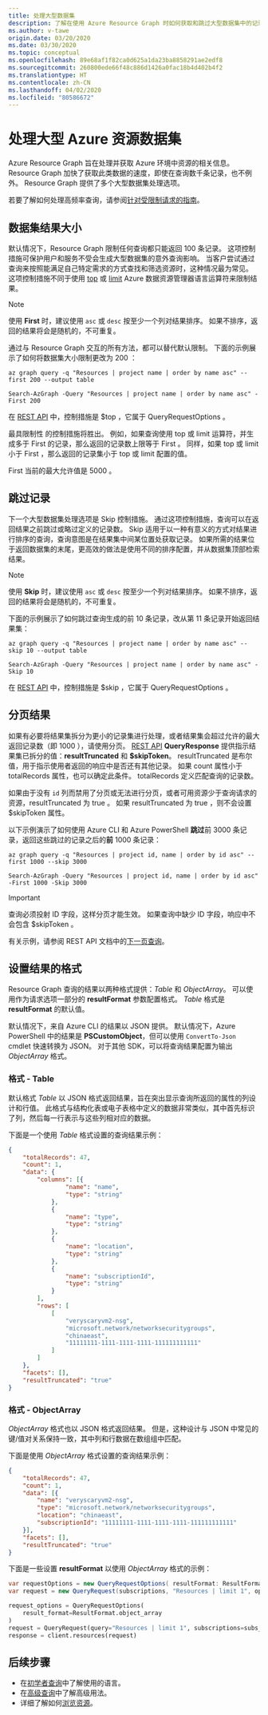```yaml
---
title: 处理大型数据集
description: 了解在使用 Azure Resource Graph 时如何获取和跳过大型数据集中的记录、设置其格式以及对其进行分页。
ms.author: v-tawe
origin.date: 03/20/2020
ms.date: 03/30/2020
ms.topic: conceptual
ms.openlocfilehash: 89e68af1f82ca0d625a1da23ba8858291ae2edf8
ms.sourcegitcommit: 260800ede66f48c886d1426a0fac18b4d402b4f2
ms.translationtype: HT
ms.contentlocale: zh-CN
ms.lasthandoff: 04/02/2020
ms.locfileid: "80586672"
---
```

# <a name="working-with-large-azure-resource-data-sets"></a>处理大型 Azure 资源数据集

Azure Resource Graph 旨在处理并获取 Azure 环境中资源的相关信息。 Resource Graph 加快了获取此类数据的速度，即使在查询数千条记录，也不例外。 Resource Graph 提供了多个大型数据集处理选项。

若要了解如何处理高频率查询，请参阅[针对受限制请求的指南](./guidance-for-throttled-requests.md)。

## <a name="data-set-result-size"></a>数据集结果大小

默认情况下，Resource Graph 限制任何查询都只能返回 100  条记录。 这项控制措施可保护用户和服务不受会生成大型数据集的意外查询影响。 当客户尝试通过查询来按照能满足自己特定需求的方式查找和筛选资源时，这种情况最为常见。 这项控制措施不同于使用 [top](https://docs.microsoft.com/azure/kusto/query/topoperator) 或 [limit](https://docs.microsoft.com/azure/kusto/query/limitoperator) Azure 数据资源管理器语言运算符来限制结果。

> [!NOTE]
> 使用 **First** 时，建议使用 `asc` 或 `desc` 按至少一个列对结果排序。 如果不排序，返回的结果将会是随机的，不可重复。

通过与 Resource Graph 交互的所有方法，都可以替代默认限制。 下面的示例展示了如何将数据集大小限制更改为 200  ：

```azurecli
az graph query -q "Resources | project name | order by name asc" --first 200 --output table
```

```azurepowershell
Search-AzGraph -Query "Resources | project name | order by name asc" -First 200
```

在 [REST API](https://docs.microsoft.com/rest/api/azureresourcegraph/resourcegraph(2018-09-01-preview)/resources/resources) 中，控制措施是 $top  ，它属于 QueryRequestOptions  。

最具限制性  的控制措施将胜出。 例如，如果查询使用 top  或 limit  运算符，并生成多于 First  的记录，那么返回的记录数上限等于 First  。 同样，如果 top  或 limit  小于 First  ，那么返回的记录集小于 top  或 limit  配置的值。

First  当前的最大允许值是 5000  。

## <a name="skipping-records"></a>跳过记录

下一个大型数据集处理选项是 Skip  控制措施。 通过这项控制措施，查询可以在返回结果之前跳过或略过定义的记录数。 Skip  适用于以一种有意义的方式对结果进行排序的查询，查询意图是在结果集中间某位置处获取记录。 如果所需的结果位于返回数据集的末尾，更高效的做法是使用不同的排序配置，并从数据集顶部检索结果。

> [!NOTE]
> 使用 **Skip** 时，建议使用 `asc` 或 `desc` 按至少一个列对结果排序。 如果不排序，返回的结果将会是随机的，不可重复。

下面的示例展示了如何跳过查询生成的前 10  条记录，改从第 11 条记录开始返回结果集：

```azurecli
az graph query -q "Resources | project name | order by name asc" --skip 10 --output table
```

```azurepowershell
Search-AzGraph -Query "Resources | project name | order by name asc" -Skip 10
```

在 [REST API](https://docs.microsoft.com/rest/api/azureresourcegraph/resourcegraph(2018-09-01-preview)/resources/resources) 中，控制措施是 $skip  ，它属于 QueryRequestOptions  。

## <a name="paging-results"></a>分页结果

如果有必要将结果集拆分为更小的记录集进行处理，或者结果集会超过允许的最大返回记录数（即 1000  ），请使用分页。 [REST API](https://docs.microsoft.com/rest/api/azureresourcegraph/resourcegraph(2018-09-01-preview)/resources/resources) **QueryResponse** 提供指示结果集已拆分的值：**resultTruncated** 和 **$skipToken**。
resultTruncated  是布尔值，用于指示使用者返回的响应中是否还有其他记录。 如果 count  属性小于 totalRecords  属性，也可以确定此条件。 totalRecords  定义匹配查询的记录数。

 如果由于没有 `id` 列而禁用了分页或无法进行分页，或者可用资源少于查询请求的资源，resultTruncated  为 true  。 如果 resultTruncated  为 true  ，则不会设置 $skipToken  属性。

以下示例演示了如何使用 Azure CLI 和 Azure PowerShell **跳过**前 3000 条记录，返回这些跳过的记录之后的**前** 1000 条记录：

```azurecli
az graph query -q "Resources | project id, name | order by id asc" --first 1000 --skip 3000
```

```azurepowershell
Search-AzGraph -Query "Resources | project id, name | order by id asc" -First 1000 -Skip 3000
```

> [!IMPORTANT]
> 查询必须投射  ID  字段，这样分页才能生效。 如果查询中缺少 ID 字段，响应中不会包含 $skipToken  。

有关示例，请参阅 REST API 文档中的[下一页查询](https://docs.microsoft.com/rest/api/azureresourcegraph/resourcegraph(2018-09-01-preview)/resources/resources#next-page-query)。

## <a name="formatting-results"></a>设置结果的格式

Resource Graph 查询的结果以两种格式提供：_Table_ 和 _ObjectArray_。 可以使用作为请求选项一部分的 **resultFormat** 参数配置格式。 _Table_ 格式是 **resultFormat** 的默认值。

默认情况下，来自 Azure CLI 的结果以 JSON 提供。 默认情况下，Azure PowerShell 中的结果是 **PSCustomObject**，但可以使用 `ConvertTo-Json` cmdlet 快速转换为 JSON。 对于其他 SDK，可以将查询结果配置为输出 _ObjectArray_ 格式。

### <a name="format---table"></a>格式 - Table

默认格式 _Table_ 以 JSON 格式返回结果，旨在突出显示查询所返回的属性的列设计和行值。 此格式与结构化表或电子表格中定义的数据非常类似，其中首先标识了列，然后每一行表示与这些列相对应的数据。

下面是一个使用 _Table_ 格式设置的查询结果示例：

```json
{
    "totalRecords": 47,
    "count": 1,
    "data": {
        "columns": [{
                "name": "name",
                "type": "string"
            },
            {
                "name": "type",
                "type": "string"
            },
            {
                "name": "location",
                "type": "string"
            },
            {
                "name": "subscriptionId",
                "type": "string"
            }
        ],
        "rows": [
            [
                "veryscaryvm2-nsg",
                "microsoft.network/networksecuritygroups",
                "chinaeast",
                "11111111-1111-1111-1111-111111111111"
            ]
        ]
    },
    "facets": [],
    "resultTruncated": "true"
}
```

### <a name="format---objectarray"></a>格式 - ObjectArray

_ObjectArray_ 格式也以 JSON 格式返回结果。 但是，这种设计与 JSON 中常见的键/值对关系保持一致，其中列和行数据在数组组中匹配。

下面是使用 _ObjectArray_ 格式设置的查询结果示例：

```json
{
    "totalRecords": 47,
    "count": 1,
    "data": [{
        "name": "veryscaryvm2-nsg",
        "type": "microsoft.network/networksecuritygroups",
        "location": "chinaeast",
        "subscriptionId": "11111111-1111-1111-1111-111111111111"
    }],
    "facets": [],
    "resultTruncated": "true"
}
```

下面是一些设置 **resultFormat** 以使用 _ObjectArray_ 格式的示例：

```csharp
var requestOptions = new QueryRequestOptions( resultFormat: ResultFormat.ObjectArray);
var request = new QueryRequest(subscriptions, "Resources | limit 1", options: requestOptions);
```

```python
request_options = QueryRequestOptions(
    result_format=ResultFormat.object_array
)
request = QueryRequest(query="Resources | limit 1", subscriptions=subs_list, options=request_options)
response = client.resources(request)
```

## <a name="next-steps"></a>后续步骤

- 在[初学者查询](../samples/starter.md)中了解使用的语言。
- 在[高级查询](../samples/advanced.md)中了解高级用法。
- 详细了解如何[浏览资源](explore-resources.md)。